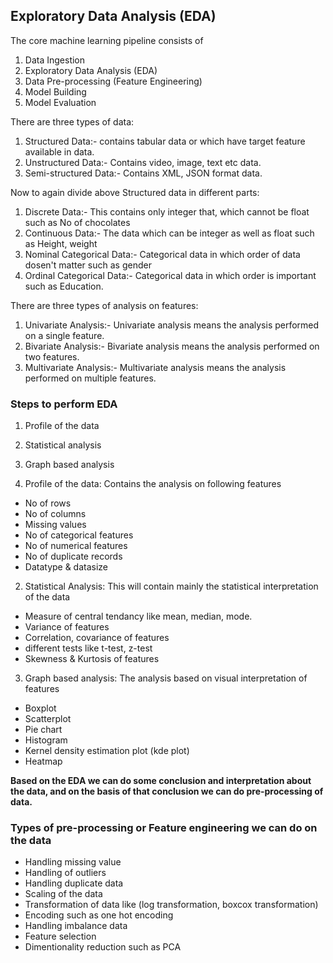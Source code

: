 ## Exploratory Data Analysis (EDA)

The core machine learning pipeline consists of
1) Data Ingestion
2) Exploratory Data Analysis (EDA)
3) Data Pre-processing (Feature Engineering)
4) Model Building
5) Model Evaluation

There are three types of data:
1) Structured Data:- contains tabular data or which have target feature available in data.
2) Unstructured Data:- Contains video, image, text etc data.
3) Semi-structured Data:- Contains XML, JSON format data.


Now to again divide above Structured data in different parts:
1) Discrete Data:- This contains only integer that, which cannot be float such as No of chocolates
2) Continuous Data:- The data which can be integer as well as float such as Height, weight
3) Nominal Categorical Data:- Categorical data in which order of data dosen't matter such as gender
4) Ordinal Categorical Data:- Categorical data in which order is important such as Education.


There are three types of analysis on features:
1) Univariate Analysis:- Univariate analysis means the analysis performed on a single feature.
2) Bivariate Analysis:- Bivariate analysis means the analysis performed on two features.
3) Multivariate Analysis:- Multivariate analysis means the analysis performed on multiple features.



### **Steps to perform EDA**
1) Profile of the data
2) Statistical analysis
3) Graph based analysis

1) Profile of the data: Contains the analysis on following features
- No of rows
- No of columns
- Missing values
- No of categorical features
- No of numerical features
- No of duplicate records
- Datatype & datasize

2) Statistical Analysis: This will contain mainly the statistical interpretation of the data
- Measure of central tendancy like mean, median, mode.
- Variance of features
- Correlation, covariance of features
- different tests like t-test, z-test
- Skewness & Kurtosis of features

3) Graph based analysis: The analysis based on visual interpretation of features
- Boxplot
- Scatterplot
- Pie chart
- Histogram
- Kernel density estimation plot (kde plot)
- Heatmap


**Based on the EDA we can do some conclusion and interpretation about the data, and on the basis of that conclusion we can do pre-processing of data.**

### **Types of pre-processing or Feature engineering we can do on the data**
- Handling missing value
- Handling of outliers
- Handling duplicate data
- Scaling of the data
- Transformation of data like (log transformation, boxcox transformation)
- Encoding such as one hot encoding
- Handling imbalance data
- Feature selection
- Dimentionality reduction such as PCA




